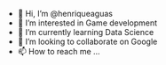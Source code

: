 - 👋 Hi, I’m @henriqueaguas
- 👀 I’m interested in Game development
- 🌱 I’m currently learning Data Science
- 💞️ I’m looking to collaborate on Google
- 📫 How to reach me ...

<!---
henriqueaguas/henriqueaguas is a ✨ special ✨ repository because its `README.md` (this file) appears on your GitHub profile.
You can click the Preview link to take a look at your changes.
--->
